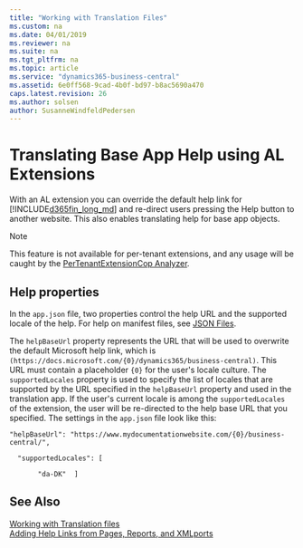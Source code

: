 ```yaml
---
title: "Working with Translation Files"
ms.custom: na
ms.date: 04/01/2019
ms.reviewer: na
ms.suite: na
ms.tgt_pltfrm: na
ms.topic: article
ms.service: "dynamics365-business-central"
ms.assetid: 6e0ff568-9cad-4b0f-bd97-b8ac5690a470
caps.latest.revision: 26
ms.author: solsen
author: SusanneWindfeldPedersen
---
```


# Translating Base App Help using AL Extensions
With an AL extension you can override the default help link for [!INCLUDE[d365fin_long_md](includes/d365fin_long_md.md)] and re-direct users pressing the Help button to another website. This also enables translating help for base app objects.

> [!NOTE]  
> This feature is not available for per-tenant extensions, and any usage will be caught by the [PerTenantExtensionCop Analyzer](devenv-codeanalyzer-pertenantextensioncop-rules.md).

## Help properties
In the `app.json` file, two properties control the help URL and the supported locale of the help. For help on manifest files, see [JSON Files](devenv-json-files.md).

The `helpBaseUrl` property represents the URL that will be used to overwrite the default Microsoft help link, which is `(https://docs.microsoft.com/{0}/dynamics365/business-central)`. This URL must contain a placeholder `{0}` for the user's locale culture. 
The `supportedLocales` property is used to specify the list of locales that are supported by the URL specified in the `helpBaseUrl` property and used in the translation app. If the user's current locale is among the `supportedLocales` of the extension, the user will be re-directed to the help base URL that you specified. The settings in the `app.json` file look like this:

```
"helpBaseUrl": "https://www.mydocumentationwebsite.com/{0}/business-central/",

  "supportedLocales": [

       "da-DK"  ]
```

## See Also
[Working with Translation files](devenv-work-with-translation-files.md)  
[Adding Help Links from Pages, Reports, and XMLports](devenv-adding-help-links-from-pages-tables-xmlports.md)  
